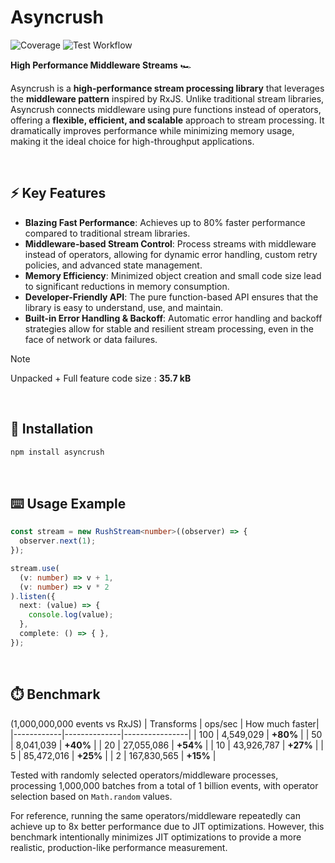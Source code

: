 # Asyncrush

![Coverage](https://github.com/user-attachments/assets/b0f654d2-5220-4867-ac7e-d264eb071d84)
![Test Workflow](https://github.com/miinhho/Asyncrush/actions/workflows/test-flow.yml/badge.svg)  


**High Performance Middleware Streams** 🏎️

Asyncrush is a **high-performance stream processing library** that leverages the **middleware pattern** inspired by RxJS. Unlike traditional stream libraries, Asyncrush connects middleware using pure functions instead of operators, offering a **flexible, efficient, and scalable** approach to stream processing. It dramatically improves performance while minimizing memory usage, making it the ideal choice for high-throughput applications.

<br>

## ⚡ Key Features
- **Blazing Fast Performance**: Achieves up to 80% faster performance compared to traditional stream libraries.
- **Middleware-based Stream Control**: Process streams with middleware instead of operators, allowing for dynamic error handling, custom retry policies, and advanced state management.
- **Memory Efficiency**: Minimized object creation and small code size lead to significant reductions in memory consumption.
- **Developer-Friendly API**: The pure function-based API ensures that the library is easy to understand, use, and maintain.
- **Built-in Error Handling & Backoff**: Automatic error handling and backoff strategies allow for stable and resilient stream processing, even in the face of network or data failures.

> [!Note]   
> Unpacked + Full feature code size : **35.7 kB**  

<br>

## 💾 Installation
```bash
npm install asyncrush
```

<br>

## ⌨️ Usage Example
```typescript
const stream = new RushStream<number>((observer) => {
  observer.next(1);
});

stream.use(
  (v: number) => v + 1,
  (v: number) => v * 2
).listen({
  next: (value) => {
    console.log(value);
  },
  complete: () => { },
});
```

<br>


## ⏱️ Benchmark

(1,000,000,000 events vs RxJS)
| Transforms | ops/sec      | How much faster|
|------------|--------------|----------------|
| 100        | 4,549,029    | **+80%**       |
| 50         | 8,041,039    | **+40%**       |
| 20         | 27,055,086   | **+54%**       |
| 10         | 43,926,787   | **+27%**       |
| 5          | 85,472,016   | **+25%**       |
| 2          | 167,830,565  | **+15%**       |

Tested with randomly selected operators/middleware processes,
processing 1,000,000 batches from a total of 1 billion events,
with operator selection based on `Math.random` values.

For reference, running the same operators/middleware repeatedly
can achieve up to 8x better performance due to JIT optimizations.
However, this benchmark intentionally minimizes JIT optimizations
to provide a more realistic, production-like performance measurement.


